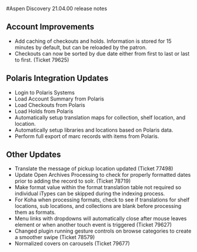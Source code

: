 #Aspen Discovery 21.04.00 release notes
## Account Improvements
- Add caching of checkouts and holds.  Information is stored for 15 minutes by default, but can be reloaded by the patron. 
- Checkouts can now be sorted by due date either from first to last or last to first. (Ticket 79625)
  

## Polaris Integration Updates
- Login to Polaris Systems
- Load Account Summary from Polaris
- Load Checkouts from Polaris
- Load Holds from Polaris
- Automatically setup translation maps for collection, shelf location, and location. 
- Automatically setup libraries and locations based on Polaris data. 
- Perform full export of marc records with items from Polaris. 

## Other Updates
- Translate the message of pickup location updated (Ticket 77498)
- Update Open Archives Processing to check for properly formatted dates prior to adding the record to solr. (Ticket 78719)
- Make format value within the format translation table not required so individual iTypes can be skipped during the indexing process.
- For Koha when processing formats, check to see if translations for shelf locations, sub locations, and collections are blank before processing them as formats.
- Menu links with dropdowns will automatically close after mouse leaves element or when another touch event is triggered (Ticket 79627)
- Changed plugin running gesture controls on browse categories to create a smoother swipe (Ticket 78579)
- Normalized covers on carousels (Ticket 79677)